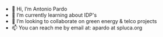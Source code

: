 - 👋 Hi, I’m Antonio Pardo
- 👀 I’m currently learning about IDP's
- 💞️ I’m looking to collaborate on green energy & telco projects
- 📫 You can reach me by email at: apardo at spluca.org

<!---
antpard/antpard is a ✨ special ✨ repository because its `README.md` (this file) appears on your GitHub profile.
You can click the Preview link to take a look at your changes.
--->
